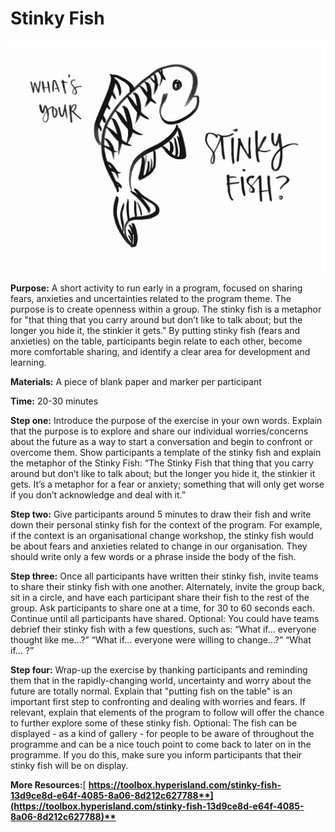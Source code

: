 # Stinky Fish

![Image by Rosamund Mosse of evokebydesign](../../.gitbook/assets/stinky-fish_stinky-fish.png)

**Purpose:** A short activity to run early in a program, focused on sharing fears, anxieties and uncertainties related to the program theme. The purpose is to create openness within a group. The stinky fish is a metaphor for "that thing that you carry around but don’t like to talk about; but the longer you hide it, the stinkier it gets." By putting stinky fish \(fears and anxieties\) on the table, participants begin relate to each other, become more comfortable sharing, and identify a clear area for development and learning.

**Materials:** A piece of blank paper and marker per participant

**Time:** 20-30 minutes

**Step one:** Introduce the purpose of the exercise in your own words. Explain that the purpose is to explore and share our individual worries/concerns about the future as a way to start a conversation and begin to confront or overcome them. Show participants a template of the stinky fish and explain the metaphor of the Stinky Fish: “The Stinky Fish that thing that you carry around but don’t like to talk about; but the longer you hide it, the stinkier it gets. It’s a metaphor for a fear or anxiety; something that will only get worse if you don’t acknowledge and deal with it.” 

**Step two:** Give participants around 5 minutes to draw their fish and write down their personal stinky fish for the context of the program. For example, if the context is an organisational change workshop, the stinky fish would be about fears and anxieties related to change in our organisation. They should write only a few words or a phrase inside the body of the fish.

**Step three:** Once all participants have written their stinky fish, invite teams to share their stinky fish with one another. Alternately, invite the group back, sit in a circle, and have each participant share their fish to the rest of the group. Ask participants to share one at a time, for 30 to 60 seconds each. Continue until all participants have shared. Optional: You could have teams debrief their stinky fish with a few questions, such as: “What if… everyone thought like me…?” “What if… everyone were willing to change…?” “What if… ?”

**Step four:** Wrap-up the exercise by thanking participants and reminding them that in the rapidly-changing world, uncertainty and worry about the future are totally normal. Explain that "putting fish on the table" is an important first step to confronting and dealing with worries and fears. If relevant, explain that elements of the program to follow will offer the chance to further explore some of these stinky fish. Optional: The fish can be displayed - as a kind of gallery - for people to be aware of throughout the programme and can be a nice touch point to come back to later on in the programme. If you do this, make sure you inform participants that their stinky fish will be on display.

**More Resources:**[ **https://toolbox.hyperisland.com/stinky-fish-13d9ce8d-e64f-4085-8a06-8d212c627788**](https://toolbox.hyperisland.com/stinky-fish-13d9ce8d-e64f-4085-8a06-8d212c627788)**​**





  


